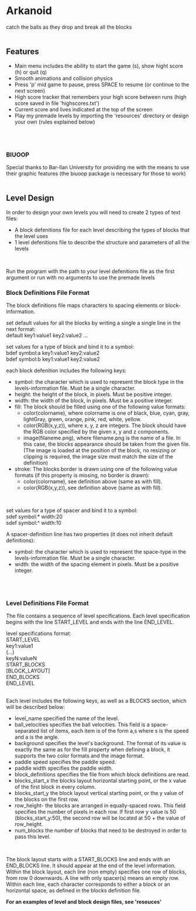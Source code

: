 # Arkanoid
catch the balls as they drop and break all the blocks
<br>
<br>

## Features
- Main menu includes the ability to start the game (s), show hight score (h) or quit (q)
- Smooth animations and collision physics
- Press 'p' mid game to pause, press SPACE to resume (or continue to the next screen)
- High score tracker that remembers your high score between runs (high score saved in file 'highscores.txt')
- Current score and lives indicated at the top of the screen
- Play my premade levels by importing the 'resources' directory or design your own (rules explained below)
<br>
<br>

### BIUOOP
Special thanks to Bar-Ilan University for providing me with the means to use their graphic features (the biuoop package is necessary for those to work)
<br>
<br>

## Level Design
In order to design your own levels you will need to create 2 types of text files:
- A block defenitions file for each level describing the types of blocks that the level uses
- 1 level defenitions file to describe the structure and parameters of all the levels
<br>

Run the program with the path to your level defenitions file as the first argument or run with no arguments to use the premade levels

### Block Definitions File Format
The block definitions file maps characters to spacing elements or block-information.

set default values for all the blocks by writing a single a single line in the next format:<br>
default key1:value1 key2:value2 ...

set values for a type of block and bind it to a symbol: <br>
bdef symbol:a key1:value1 key2:value2 <br>
bdef symbol:b key1:value1 key2:value2
<br>

each block defenition includes the following keys:
- symbol: the character which is used to represent the block type in the levels-information file. Must be a single character.
- height: the height of the block, in pixels. Must be positive integer.
- width: the width of the block, in pixels. Must be a positive integer.
- fill: The block should be filled using one of the following value formats:
  - color(colorname), where colorname is one of black, blue, cyan, gray, lightGray, green, orange, pink, red, white, yellow.
  - color(RGB(x,y,z)), where x, y, z are integers. The block should have the RGB color specified by the given x, y and z components.
  - image(filaneme.png), where filename.png is the name of a file. In this case, the blocks appearance should be taken from the given file. (The image is loaded at the position     of the block, no resizing or clipping is required, the image size must match the size of the definition)
- stroke: The blocks border is drawn using one of the following value formats (if this property is missing, no border is drawn):
  - color(colorname), see definition above (same as with fill).
  - color(RGB(x,y,z)), see definition above (same as with fill).

<br>

set values for a type of spacer and bind it to a symbol:<br>
sdef symbol:* width:20 <br>
sdef symbol:^ width:10

A spacer-definition line has two properties (it does not inherit default definitions):
- symbol: the character which is used to represent the space-type in the levels-information file. Must be a single character.
- width: the width of the spacing element in pixels. Must be a positive integer.

<br>
<br>

### Level Definitions File Format
The file contains a sequence of level specifications. Each level specification begins with the line START_LEVEL and ends with the line END_LEVEL. <br>

level specifications format: <br>
START_LEVEL <br>
key1:value1 <br>
(...) <br>
keyN:valueN <br>
START_BLOCKS <br>
[BLOCK_LAYOUT] <br>
END_BLOCKS <br>
END_LEVEL <br>

<br>
Each level includes the following keys, as well as a BLOCKS section, which will be described below: <br>

- level_name specified the name of the level.
- ball_velocities specifies the ball velocities. This field is a space-separated list of items, each item is of the form a,s where s is the speed and a is the angle.
- background specifies the level's background. The format of its value is exactly the same as for the fill property when defining a block, it supports the two color formats and the image format.
- paddle speed specifies the paddle speed.
- paddle width specifies the paddle width.
- block_definitions specifies the file from which block definitions are read.
- blocks_start_x the blocks layout horizontal starting point, or the x value of the first block in every column.
- blocks_start_y the block layout vertical starting point, or the y value of the blocks on the first row.
- row_height- the blocks are arranged in equally-spaced rows. This field specifies the number of pixels in each row. If first row y value is 50 (blocks_start_y:50), the second row will be located at 50 + the value of row_height. 
- num_blocks the number of blocks that need to be destroyed in order to pass this level.
<br>

The block layout starts with a START_BLOCKS line and ends with an END_BLOCKS line. It should appear at the end of the level information. Within the block layout, each line (non empty) specifies one row of blocks, from row 0 downwards. A line with only spacer(s) means an empty row. Within each line, each character corresponds to either a block or an horizontal space, as defined in the blocks definition file.
<br>

<b>For an examples of level and block design files, see 'resouces'</b>

